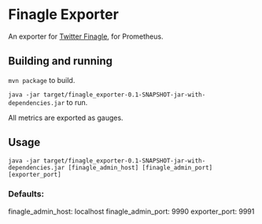 Finagle Exporter
=====

An exporter for [Twitter Finagle](https://twitter.github.io/finagle/), for Prometheus.

## Building and running

`mvn package` to build.

`java -jar target/finagle_exporter-0.1-SNAPSHOT-jar-with-dependencies.jar` to run.

All metrics are exported as gauges.

## Usage
```
java -jar target/finagle_exporter-0.1-SNAPSHOT-jar-with-dependencies.jar [finagle_admin_host] [finagle_admin_port] [exporter_port]
```

### Defaults:
finagle_admin_host: localhost
finagle_admin_port: 9990
exporter_port: 9991
